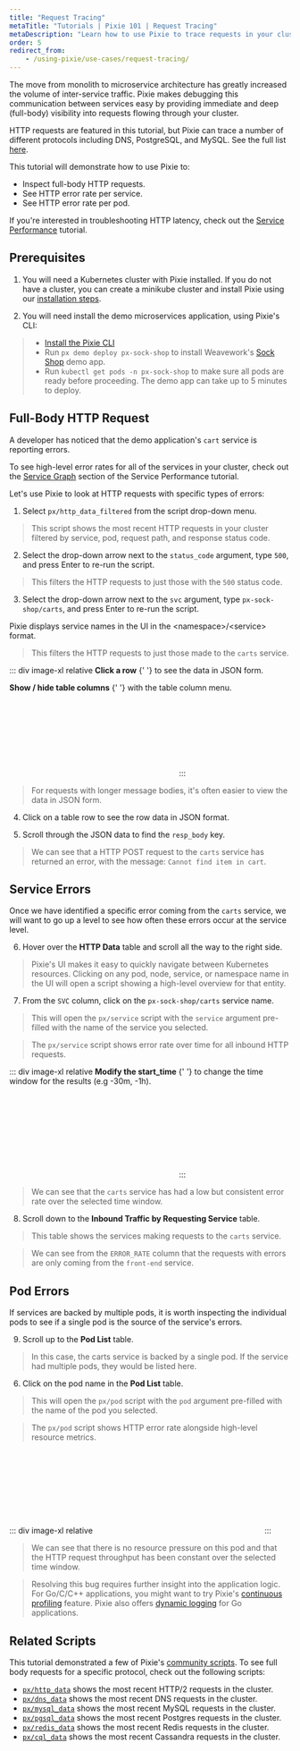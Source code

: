 ```yaml
---
title: "Request Tracing"
metaTitle: "Tutorials | Pixie 101 | Request Tracing"
metaDescription: "Learn how to use Pixie to trace requests in your cluster."
order: 5
redirect_from:
    - /using-pixie/use-cases/request-tracing/
---
```


The move from monolith to microservice architecture has greatly increased the volume of inter-service traffic. Pixie makes debugging  this communication between services easy by providing immediate and deep (full-body) visibility into requests flowing through your cluster.

HTTP requests are featured in this tutorial, but Pixie can trace a number of different protocols including DNS, PostgreSQL, and MySQL. See the full list [here](/about-pixie/data-sources/#supported-protocols).

This tutorial will demonstrate how to use Pixie to:

- Inspect full-body HTTP requests.
- See HTTP error rate per service.
- See HTTP error rate per pod.

If you're interested in troubleshooting HTTP latency, check out the [Service Performance](/tutorials/pixie-101/service-performance) tutorial.

## Prerequisites

1. You will need a Kubernetes cluster with Pixie installed. If you do not have a cluster, you can create a minikube cluster and install Pixie using our [installation steps](/installing-pixie/).

2. You will need install the demo microservices application, using Pixie's CLI:

> - [Install the Pixie CLI](/installing-pixie/install-schemes/cli/#1.-install-the-pixie-cli)
> - Run `px demo deploy px-sock-shop` to install Weavework's [Sock Shop](https://microservices-demo.github.io/) demo app.
> - Run `kubectl get pods -n px-sock-shop` to make sure all pods are ready before proceeding. The demo app can take up to 5 minutes to deploy.

## Full-Body HTTP Request

A developer has noticed that the demo application's `cart` service is reporting errors.

<Alert variant="outlined" severity="info">
  To see high-level error rates for all of the services in your cluster, check out the <a href="https://docs.px.dev/tutorials/pixie-101/service-performance/#service-graph">Service Graph</a> section of the Service Performance tutorial.
</Alert>

Let's use Pixie to look at HTTP requests with specific types of errors:

1. Select `px/http_data_filtered` from the script drop-down menu.

> This script shows the most recent HTTP requests in your cluster filtered by service, pod, request path, and response status code.

2. Select the drop-down arrow next to the `status_code` argument, type `500`, and press Enter to re-run the script.

> This filters the HTTP requests to just those with the `500` status code.

3. Select the drop-down arrow next to the `svc` argument, type `px-sock-shop/carts`, and press Enter to re-run the script.

<Alert variant="outlined" severity="info">
  Pixie displays service names in the UI in the &lt;namespace&gt;&#47;&lt;service&gt; format.
</Alert>

> This filters the HTTP requests to just those made to the `carts` service.

::: div image-xl relative
<PoiTooltip top={41} left={55}>
<strong>Click a row</strong>
{' '}
to see the data in JSON form.
</PoiTooltip>

<PoiTooltip top={24} left={3}>
<strong>Show / hide table columns</strong>
{' '}
with the table column menu.
</PoiTooltip>

<svg title='' src='use-case-tutorials/http_data_filtered.png'/>
:::

> For requests with longer message bodies, it's often easier to view the data in JSON form.

4. Click on a table row to see the row data in JSON format.

5. Scroll through the JSON data to find the `resp_body` key.

> We can see that a HTTP POST request to the `carts` service has returned an error, with the message: `Cannot find item in cart`.

## Service Errors

Once we have identified a specific error coming from the `carts` service, we will want to go up a level to see how often these errors occur at the service level.

6. Hover over the **HTTP Data** table and scroll all the way to the right side.

> Pixie's UI makes it easy to quickly navigate between Kubernetes resources. Clicking on any pod, node, service, or namespace name in the UI will open a script showing a high-level overview for that entity.

7. From the `SVC` column, click on the `px-sock-shop/carts` service name.

> This will open the `px/service` script with the `service` argument pre-filled with the name of the service you selected.

> The `px/service` script shows error rate over time for all inbound HTTP requests.

::: div image-xl relative
<PoiTooltip top={11} left={79}>
<strong>Modify the start_time</strong>
{' '}
to change the time window for the results (e.g -30m, -1h).
</PoiTooltip>

<svg title='' src='use-case-tutorials/service_errors.png'/>
:::

> We can see that the `carts` service has had a low but consistent error rate over the selected time window.

8. Scroll down to the **Inbound Traffic by Requesting Service** table.

> This table shows the services making requests to the `carts` service.

> We can see from the `ERROR_RATE` column that the requests with errors are only coming from the `front-end` service.

## Pod Errors

If services are backed by multiple pods, it is worth inspecting the individual pods to see if a single pod is the source of the service's errors.

9. Scroll up to the **Pod List** table.

> In this case, the carts service is backed by a single pod. If the service had multiple pods, they would be listed here.

6. Click on the pod name in the **Pod List** table.

> This will open the `px/pod` script with the `pod` argument pre-filled with the name of the pod you selected.

> The `px/pod` script shows HTTP error rate alongside high-level resource metrics.

::: div image-xl relative
<svg title='' src='use-case-tutorials/pod_errors.png'/>
:::

> We can see that there is no resource pressure on this pod and that the HTTP request throughput has been constant over the selected time window.

> Resolving this bug requires further insight into the application logic. For Go/C/C++ applications, you might want to try Pixie's [continuous profiling](/tutorials/profiler/) feature. Pixie also offers [dynamic logging](/tutorials/simple-go-tracing/) for Go applications.

## Related Scripts

This tutorial demonstrated a few of Pixie's [community scripts](https://github.com/pixie-labs/pixie/tree/main/src/pxl_scripts). To see full body requests for a specific protocol, check out the following scripts:

- [`px/http_data`](https://work.withpixie.ai/script/http_data) shows the most recent HTTP/2 requests in the cluster.
- [`px/dns_data`](https://work.withpixie.ai/script/dns_data) shows the most recent DNS requests in the cluster.
- [`px/mysql_data`](https://work.withpixie.ai/script/mysql_data) shows the most recent MySQL requests in the cluster.
- [`px/pgsql_data`](https://work.withpixie.ai/script/pgsql_data) shows the most recent Postgres requests in the cluster.
- [`px/redis_data`](https://work.withpixie.ai/script/redis_data) shows the most recent Redis requests in the cluster.
- [`px/cql_data`](https://work.withpixie.ai/script/cql_data) shows the most recent Cassandra requests in the cluster.
